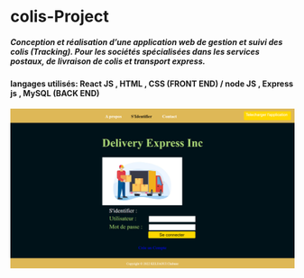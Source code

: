 # colis-Project

##### Conception et réalisation d’une application web de gestion et suivi des colis (Tracking). Pour les sociétés spécialisées dans les services postaux, de livraison de colis et transport express.
#### langages utilisés: React JS , HTML , CSS (FRONT END) / node JS , Express js , MySQL (BACK END)
![site-colis livraison](./frontend/src/images/identifier.png)